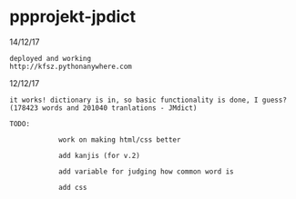 # ppprojekt-jpdict

14/12/17

    deployed and working
    http://kfsz.pythonanywhere.com

12/12/17

    it works! dictionary is in, so basic functionality is done, I guess?     
    (178423 words and 201040 tranlations - JMdict)
    
    TODO: 
    
                work on making html/css better 
                
                add kanjis (for v.2)
                
                add variable for judging how common word is
                
                add css
                
